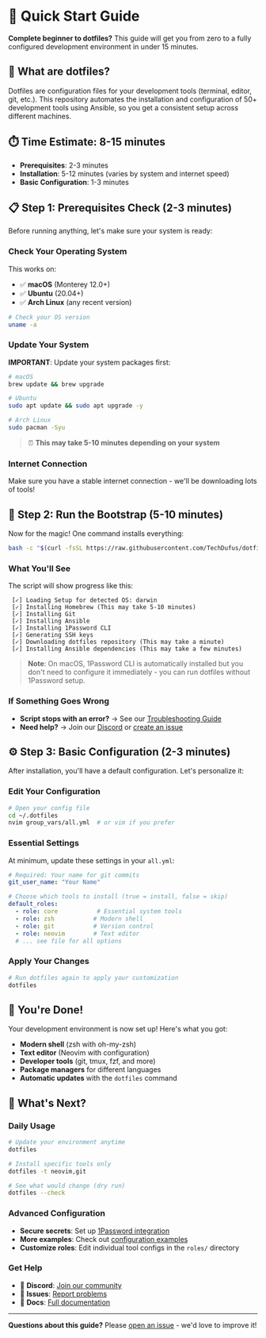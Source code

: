 # 🚀 Quick Start Guide

**Complete beginner to dotfiles?** This guide will get you from zero to a fully configured development environment in under 15 minutes.

## 📖 What are dotfiles?

Dotfiles are configuration files for your development tools (terminal, editor, git, etc.). This repository automates the installation and configuration of 50+ development tools using Ansible, so you get a consistent setup across different machines.

## ⏱️ Time Estimate: 8-15 minutes

- **Prerequisites**: 2-3 minutes
- **Installation**: 5-12 minutes (varies by system and internet speed)
- **Basic Configuration**: 1-3 minutes

## 📋 Step 1: Prerequisites Check (2-3 minutes)

Before running anything, let's make sure your system is ready:

### Check Your Operating System

This works on:
- ✅ **macOS** (Monterey 12.0+)
- ✅ **Ubuntu** (20.04+)
- ✅ **Arch Linux** (any recent version)

```bash
# Check your OS version
uname -a
```

### Update Your System

**IMPORTANT**: Update your system packages first:

```bash
# macOS
brew update && brew upgrade

# Ubuntu
sudo apt update && sudo apt upgrade -y

# Arch Linux
sudo pacman -Syu
```

> ⏰ **This may take 5-10 minutes depending on your system**

### Internet Connection

Make sure you have a stable internet connection - we'll be downloading lots of tools!

## 🚀 Step 2: Run the Bootstrap (5-10 minutes)

Now for the magic! One command installs everything:

```bash
bash -c "$(curl -fsSL https://raw.githubusercontent.com/TechDufus/dotfiles/main/bin/dotfiles)"
```

### What You'll See

The script will show progress like this:

```
 [✓] Loading Setup for detected OS: darwin
 [✓] Installing Homebrew (This may take 5-10 minutes)
 [✓] Installing Git
 [✓] Installing Ansible
 [✓] Installing 1Password CLI
 [✓] Generating SSH keys
 [✓] Downloading dotfiles repository (This may take a minute)
 [✓] Installing Ansible dependencies (This may take a few minutes)
```

> **Note**: On macOS, 1Password CLI is automatically installed but you don't need to configure it immediately - you can run dotfiles without 1Password setup.

### If Something Goes Wrong

- **Script stops with an error?** → See our [Troubleshooting Guide](TROUBLESHOOTING.md)
- **Need help?** → Join our [Discord](https://discord.gg/5M4hjfyRBj) or [create an issue](https://github.com/TechDufus/dotfiles/issues)

## ⚙️ Step 3: Basic Configuration (2-3 minutes)

After installation, you'll have a default configuration. Let's personalize it:

### Edit Your Configuration

```bash
# Open your config file
cd ~/.dotfiles
nvim group_vars/all.yml  # or vim if you prefer
```

### Essential Settings

At minimum, update these settings in your `all.yml`:

```yaml
# Required: Your name for git commits
git_user_name: "Your Name"

# Choose which tools to install (true = install, false = skip)
default_roles:
  - role: core           # Essential system tools
  - role: zsh           # Modern shell
  - role: git           # Version control
  - role: neovim        # Text editor
  # ... see file for all options
```

### Apply Your Changes

```bash
# Run dotfiles again to apply your customization
dotfiles
```

## 🎉 You're Done!

Your development environment is now set up! Here's what you got:

- **Modern shell** (zsh with oh-my-zsh)
- **Text editor** (Neovim with configuration)
- **Developer tools** (git, tmux, fzf, and more)
- **Package managers** for different languages
- **Automatic updates** with the `dotfiles` command

## 🔄 What's Next?

### Daily Usage

```bash
# Update your environment anytime
dotfiles

# Install specific tools only
dotfiles -t neovim,git

# See what would change (dry run)
dotfiles --check
```

### Advanced Configuration

- **Secure secrets**: Set up [1Password integration](../README.md#1password-integration)
- **More examples**: Check out [configuration examples](EXAMPLES.md)
- **Customize roles**: Edit individual tool configs in the `roles/` directory

### Get Help

- 💬 **Discord**: [Join our community](https://discord.gg/5M4hjfyRBj)
- 🐛 **Issues**: [Report problems](https://github.com/TechDufus/dotfiles/issues)
- 📖 **Docs**: [Full documentation](../README.md)

---

**Questions about this guide?** Please [open an issue](https://github.com/TechDufus/dotfiles/issues) - we'd love to improve it!